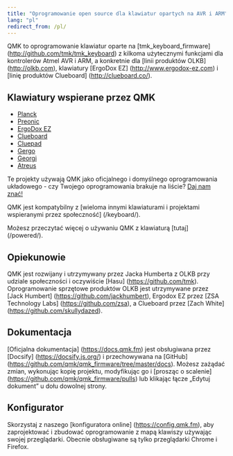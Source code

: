 ```yaml
---
title: "Oprogramowanie open source dla klawiatur opartych na AVR i ARM"
lang: "pl"
redirect_from: /pl/
---
```

QMK to oprogramowanie klawiatur oparte na [tmk\_keyboard_firmware] (http://github.com/tmk/tmk_keyboard) z kilkoma użytecznymi funkcjami dla kontrolerów Atmel AVR i ARM, a konkretnie dla [linii produktów OLKB] (http://olkb.com), klawiatury [ErgoDox EZ] (http://www.ergodox-ez.com) i [linię produktów Clueboard] (http://clueboard.co/).

## Klawiatury wspierane przez QMK

* [Planck](https://github.com/qmk/qmk_firmware/blob/master/keyboards/planck/)
* [Preonic](https://github.com/qmk/qmk_firmware/blob/master/keyboards/preonic/)
* [ErgoDox EZ](https://github.com/qmk/qmk_firmware/blob/master/keyboards/ergodox_ez/)
* [Clueboard](https://github.com/qmk/qmk_firmware/blob/master/keyboards/clueboard/)
* [Cluepad](https://github.com/qmk/qmk_firmware/blob/master/keyboards/clueboard/17/)
* [Gergo](https://qmk.fm/keyboards/gergo/)
* [Georgi](https://qmk.fm/keyboards/georgi/)
* [Atreus](https://github.com/qmk/qmk_firmware/blob/master/keyboards/atreus/)

Te projekty używają QMK jako oficjalnego i domyślnego oprogramowania układowego - czy Twojego oprogramowania brakuje na liście? [Daj nam znać!](https://github.com/qmk/qmk.fm/issues/new)

QMK jest kompatybilny z [wieloma innymi klawiaturami i projektami wspieranymi przez społeczność] (/keyboard/).

Możesz przeczytać więcej o używaniu QMK z klawiaturą [tutaj] (/powered/).

## Opiekunowie

QMK jest rozwijany i utrzymywany przez Jacka Humberta z OLKB przy udziale społeczności i oczywiście [Hasu] (https://github.com/tmk). Oprogramowanie sprzętowe produktów OLKB jest utrzymywane przez [Jack Humbert] (https://github.com/jackhumbert), Ergodox EZ przez [ZSA Technology Labs] (https://github.com/zsa), a Clueboard przez [Zach White] (https://github.com/skullydazed).

## Dokumentacja

[Oficjalna dokumentacja] (https://docs.qmk.fm) jest obsługiwana przez [Docsify] (https://docsify.js.org/) i przechowywana na [GitHub] (https://github.com/qmk/qmk_firmware/tree/master/docs). Możesz zażądać zmian, wykonując kopię projektu, modyfikując go i [prosząc o scalenie] (https://github.com/qmk/qmk_firmware/pulls) lub klikając łącze „Edytuj dokument” u dołu dowolnej strony.

## Konfigurator

Skorzystaj z naszego [konfiguratora online] (https://config.qmk.fm), aby zaprojektować i zbudować oprogramowanie z mapą klawiszy używając swojej przeglądarki. Obecnie obsługiwane są tylko przeglądarki Chrome i Firefox.
